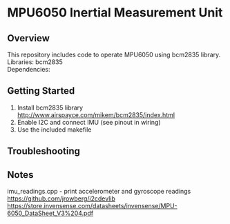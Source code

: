 # MPU6050 Inertial Measurement Unit

## Overview  
This repository includes code to operate MPU6050 using bcm2835 library.  
Libraries: bcm2835  
Dependencies:  


## Getting Started   
1. Install bcm2835 library http://www.airspayce.com/mikem/bcm2835/index.html   
2. Enable I2C and connect IMU (see pinout in wiring)   
3. Use the included makefile

## Troubleshooting

## Notes
imu_readings.cpp - print accelerometer and gyroscope readings
https://github.com/jrowberg/i2cdevlib   
https://store.invensense.com/datasheets/invensense/MPU-6050_DataSheet_V3%204.pdf


